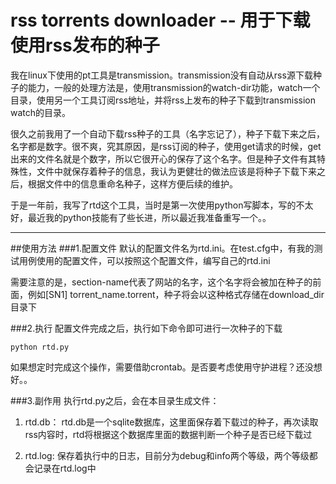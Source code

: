rss torrents downloader -- 用于下载使用rss发布的种子
====

我在linux下使用的pt工具是transmission。transmission没有自动从rss源下载种子的能力，一般的处理方法是，使用transmission的watch-dir功能，watch一个目录，使用另一个工具订阅rss地址，并将rss上发布的种子下载到transmission watch的目录。

很久之前我用了一个自动下载rss种子的工具（名字忘记了），种子下载下来之后，名字都是数字。很不爽，究其原因，是rss订阅的种子，使用get请求的时候，get出来的文件名就是个数字，所以它很开心的保存了这个名字。但是种子文件有其特殊性，文件中就保存着种子的信息，我认为更健壮的做法应该是将种子下载下来之后，根据文件中的信息重命名种子，这样方便后续的维护。

于是一年前，我写了rtd这个工具，当时是第一次使用python写脚本，写的不太好，最近我的python技能有了些长进，所以最近我准备重写一个。。

---

##使用方法
###1.配置文件
默认的配置文件名为rtd.ini。在test.cfg中，有我的测试用例使用的配置文件，可以按照这个配置文件，编写自己的rtd.ini

需要注意的是，section-name代表了网站的名字，这个名字将会被加在种子的前面，例如[SN1] torrent_name.torrent，种子将会以这种格式存储在download_dir目录下

###2.执行
配置文件完成之后，执行如下命令即可进行一次种子的下载

```
python rtd.py
```
如果想定时完成这个操作，需要借助crontab。是否要考虑使用守护进程？还没想好。。

###3.副作用
执行rtd.py之后，会在本目录生成文件：

1. rtd.db：
rtd.db是一个sqlite数据库，这里面保存着下载过的种子，再次读取rss内容时，rtd将根据这个数据库里面的数据判断一个种子是否已经下载过

2. rtd.log:
保存着执行中的日志，目前分为debug和info两个等级，两个等级都会记录在rtd.log中

